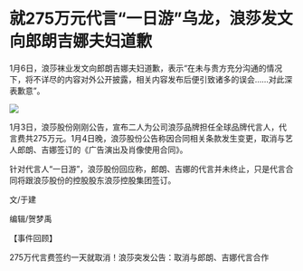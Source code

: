 # 就275万元代言“一日游”乌龙，浪莎发文向郎朗吉娜夫妇道歉

1月6日，浪莎袜业发文向郎朗吉娜夫妇道歉，表示“在未与贵方充分沟通的情况下，将不详尽的内容对外公开披露，相关内容发布后便引致诸多的误会……对此深表歉意”。

![](https://inews.gtimg.com/newsapp_bt/0/15597737303/1000)

1月3日，浪莎股份刚刚公告，宣布二人为公司浪莎品牌担任全球品牌代言人，代言费共275万元。1月4日晚，浪莎股份公告称因合同相关条款发生变更，取消与艺人郎朗、吉娜签订的《广告演出及肖像使用合同》。

针对代言人“一日游”，浪莎股份回应称，郎朗、吉娜的代言并未终止，只是代言合同将跟浪莎股份的控股股东浪莎控股集团签订。

文/于建

编辑/贺梦禹

【事件回顾】

275万代言费签约一天就取消！浪莎突发公告：取消与郎朗、吉娜代言合作

